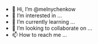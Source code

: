 - 👋 Hi, I’m @melnychenkow
- 👀 I’m interested in ...
- 🌱 I’m currently learning ...
- 💞️ I’m looking to collaborate on ...
- 📫 How to reach me ...

<!---
melnychenkow/melnychenkow is a ✨ special ✨ repository because its `README.md` (this file) appears on your GitHub profile.
You can click the Preview link to take a look at your changes.
--->
